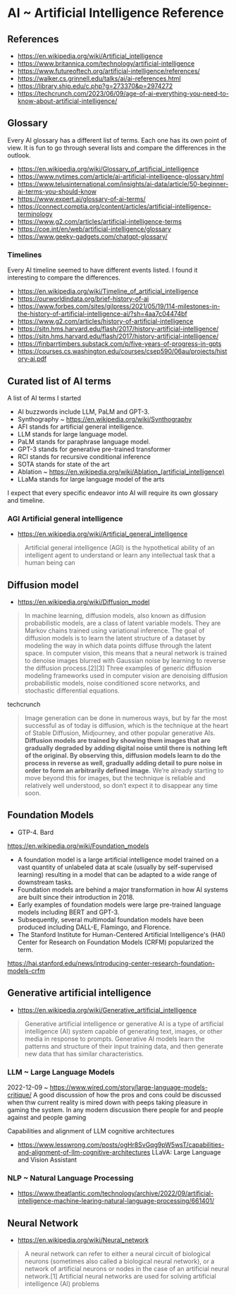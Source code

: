 # AI ~ Artificial Intelligence Reference

## References

* https://en.wikipedia.org/wiki/Artificial_intelligence
* https://www.britannica.com/technology/artificial-intelligence
* https://www.futureoftech.org/artificial-intelligence/references/
* https://walker.cs.grinnell.edu/talks/ai/ai-references.html
* https://library.ship.edu/c.php?g=273370&p=2974272
* https://techcrunch.com/2023/06/09/age-of-ai-everything-you-need-to-know-about-artificial-intelligence/


## Glossary

Every AI glossary has a different list of terms. Each one has its own point of view. It is fun to go through several lists and compare the differences in the outlook.

* https://en.wikipedia.org/wiki/Glossary_of_artificial_intelligence
* https://www.nytimes.com/article/ai-artificial-intelligence-glossary.html
* https://www.telusinternational.com/insights/ai-data/article/50-beginner-ai-terms-you-should-know
* https://www.expert.ai/glossary-of-ai-terms/
* https://connect.comptia.org/content/articles/artificial-intelligence-terminology
* https://www.g2.com/articles/artificial-intelligence-terms
* https://coe.int/en/web/artificial-intelligence/glossary
* https://www.geeky-gadgets.com/chatgpt-glossary/


### Timelines

Every AI timeline seemed to have different events listed. I found it interesting to compare the differences.

* https://en.wikipedia.org/wiki/Timeline_of_artificial_intelligence
* https://ourworldindata.org/brief-history-of-ai
* https://www.forbes.com/sites/gilpress/2021/05/19/114-milestones-in-the-history-of-artificial-intelligence-ai/?sh=4aa7c04474bf
* https://www.g2.com/articles/history-of-artificial-intelligence
* https://sitn.hms.harvard.edu/flash/2017/history-artificial-intelligence/
* https://sitn.hms.harvard.edu/flash/2017/history-artificial-intelligence/
* https://finbarrtimbers.substack.com/p/five-years-of-progress-in-gpts
* https://courses.cs.washington.edu/courses/csep590/06au/projects/history-ai.pdf


## Curated list of AI terms

A list of AI terms I started

* AI buzzwords include LLM, PaLM and GPT-3.
* Synthography ~ https://en.wikipedia.org/wiki/Synthography
* AFI stands for artificial general intelligence.
* LLM stands for large language model.
* PaLM stands for paraphrase language model.
* GPT-3 stands for generative pre-trained transformer
* RCI stands for recursive conditional inference
* SOTA stands for state of the art
* Ablation ~ https://en.wikipedia.org/wiki/Ablation_(artificial_intelligence)
* LLaMa stands for large language model of the arts

I expect that every specific endeavor into AI will require its own glossary and timeline.


### AGI Artificial general intelligence

* https://en.wikipedia.org/wiki/Artificial_general_intelligence
> Artificial general intelligence (AGI) is the hypothetical ability of an intelligent agent to understand or learn any intellectual task that a human being can

## Diffusion model

* https://en.wikipedia.org/wiki/Diffusion_model

>In machine learning, diffusion models, also known as diffusion probabilistic models, are a class of latent variable models. They are Markov chains trained using variational inference. The goal of diffusion models is to learn the latent structure of a dataset by modeling the way in which data points diffuse through the latent space. In computer vision, this means that a neural network is trained to denoise images blurred with Gaussian noise by learning to reverse the diffusion process.[2][3] Three examples of generic diffusion modeling frameworks used in computer vision are denoising diffusion probabilistic models, noise conditioned score networks, and stochastic differential equations.

techcrunch

>Image generation can be done in numerous ways, but by far the most successful as of today is diffusion, which is the technique at the heart of Stable Diffusion, Midjourney, and other popular generative AIs. **Diffusion models are trained by showing them images that are gradually degraded by adding digital noise until there is nothing left of the original. By observing this, diffusion models learn to do the process in reverse as well, gradually adding detail to pure noise in order to form an arbitrarily defined image.** We’re already starting to move beyond this for images, but the technique is reliable and relatively well understood, so don’t expect it to disappear any time soon.


## Foundation Models

* GTP-4. Bard

https://en.wikipedia.org/wiki/Foundation_models

* A foundation model is a large artificial intelligence model trained on a vast quantity of unlabeled data at scale (usually by self-supervised learning) resulting in a model that can be adapted to a wide range of downstream tasks.
* Foundation models are behind a major transformation in how AI systems are built since their introduction in 2018.
* Early examples of foundation models were large pre-trained language models including BERT and GPT-3.
* Subsequently, several multimodal foundation models have been produced including DALL-E, Flamingo, and Florence.
* The Stanford Institute for Human-Centered Artificial Intelligence's (HAI) Center for Research on Foundation Models (CRFM) popularized the term.

https://hai.stanford.edu/news/introducing-center-research-foundation-models-crfm


## Generative artificial intelligence

* https://en.wikipedia.org/wiki/Generative_artificial_intelligence

>Generative artificial intelligence or generative AI is a type of artificial intelligence (AI) system capable of generating text, images, or other media in response to prompts. Generative AI models learn the patterns and structure of their input training data, and then generate new data that has similar characteristics.


### LLM ~ Large Language Models

2022-12-09 ~ https://www.wired.com/story/large-language-models-critique/
A good discussion of how the pros and cons could be discussed when thw current reality is mired down with peeps taking pleasure in gaming the system. In any modern discussion there people for and people against and people gaming

Capabilities and alignment of LLM cognitive architectures
* https://www.lesswrong.com/posts/ogHr8SvGqg9pW5wsT/capabilities-and-alignment-of-llm-cognitive-architectures
LLaVA: Large Language and Vision Assistant

### NLP ~ Natural Language Processing

* https://www.theatlantic.com/technology/archive/2022/09/artificial-intelligence-machine-learing-natural-language-processing/661401/

## Neural Network

* https://en.wikipedia.org/wiki/Neural_network

>A neural network can refer to either a neural circuit of biological neurons (sometimes also called a biological neural network), or a network of artificial neurons or nodes in the case of an artificial neural network.[1] Artificial neural networks are used for solving artificial intelligence (AI) problems

